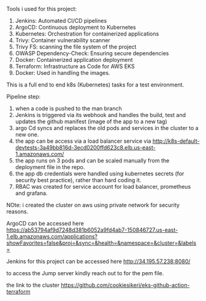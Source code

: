 Tools i used for this project:

1. Jenkins: Automated CI/CD pipelines
2. ArgoCD: Continuous deployment to Kubernetes
3. Kubernetes: Orchestration for containerized applications
4. Trivy: Container vulnerability scanner
5. Trivy FS: scanning the file system of the project
6. OWASP Dependency-Check: Ensuring secure dependencies
7. Docker: Containerized application deployment
8. Terraform: Infrastructure as Code for AWS EKS
9. Docker: Used in handling the images.

This is a full end to end k8s (Kubernetes) tasks for a test environment.

Pipeline step:

1. when a code is pushed to the man branch
2. Jenkins is triggered via its webhook and handles the build, test and updates the github manifest (image of the app to a new tag)
3. argo Cd syncs and replaces the old pods and services in the cluster to a new one.
4. the app can be access via a load balancer service  via  http://k8s-default-devtests-3a49bb816d-3ecd0200ffd623c8.elb.us-east-1.amazonaws.com/
5. the app runs on 3 pods and can be scaled manually from the deployment file in the repo.
6. the app db credentials were handled using kubernetes secrets (for security best practice), rather than hard coding it.
7. RBAC was created for service account for load balancer, prometheus and grafana.

NOte: i created the cluster on aws using private network for security reasons.

ArgoCD can be accessed here https://ab53794af9d7248d381b6052a9fd4ab7-150846727.us-east-1.elb.amazonaws.com/applications?showFavorites=false&proj=&sync=&health=&namespace=&cluster=&labels=

Jenkins for this project can be accessed here http://34.195.57.238:8080/

to access the Jump server kindly reach out to for the pem file.

the link to the cluster https://github.com/cookiesikeri/eks-github-action-terraform



